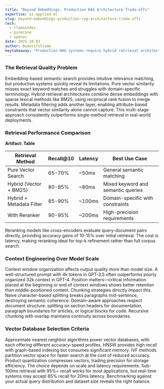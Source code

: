 ```yaml
---
title: "Beyond Embeddings: Production RAG Architecture Trade-offs"
expertise: ai-applied-ml
slug: beyond-embeddings-production-rag-architecture-trade-offs
tech:
  - llamaindex
  - pinecone
  - openai
date: 2025-10-03
author: BeautifulCode
keytakeaway: "Production RAG systems require hybrid retrieval architectures, domain-aware chunking, and reranking stages to achieve reliable accuracy beyond what embeddings alone provide."
---
```


### The Retrieval Quality Problem

Embedding-based semantic search provides intuitive relevance matching, but production systems quickly reveal its limitations. Pure vector similarity misses exact keyword matches and struggles with domain-specific terminology. Hybrid retrieval architectures combine dense embeddings with sparse lexical methods like BM25, using reciprocal rank fusion to merge results. Metadata filtering adds another layer, enabling attribute-based constraints that vector similarity alone cannot capture. This multi-stage approach consistently outperforms single-method retrieval in real-world deployments.

### Retrieval Performance Comparison

**Artifact: Table**

| Retrieval Method | Recall@10 | Latency | Best Use Case |
|------------------|-----------|---------|---------------|
| Pure Vector Search | 65-70% | ~50ms | General semantic matching |
| Hybrid (Vector + BM25) | 80-85% | ~80ms | Mixed keyword and semantic queries |
| Hybrid + Metadata Filter | 85-90% | ~100ms | Domain-specific with constraints |
| With Reranker | 90-95% | ~200ms | High-precision requirements |

Reranking models like cross-encoders evaluate query-document pairs directly, providing accuracy gains of 10-15% over initial retrieval. The cost is latency, making reranking ideal for top-k refinement rather than full corpus search.

### Context Engineering Over Model Scale

Context window organization affects output quality more than model size. A well-structured prompt with 4k tokens in GPT-3.5 often outperforms poorly organized 32k context in GPT-4. Position matters—critical information placed at the beginning or end of context windows shows better retention than middle-positioned content. Chunking strategies directly impact this. Naive character-based splitting breaks paragraphs mid-sentence, destroying semantic coherence. Domain-aware approaches respect document structure: splitting on section headers for documentation, paragraph boundaries for articles, or logical blocks for code. Recursive chunking with overlap maintains continuity across boundaries.

### Vector Database Selection Criteria

Approximate nearest neighbor algorithms power vector databases, with each offering different accuracy-speed profiles. HNSW provides high recall with graph-based indexing but consumes significant memory. IVF methods partition vector space for faster search at the cost of reduced accuracy. Product quantization compresses vectors, trading precision for storage efficiency. The choice depends on scale and latency requirements. Sub-100ms retrieval with 95%+ recall works for most applications, but real-time systems may accept 85% recall for 20ms latency. Benchmarking against your actual query distribution and dataset size reveals the right balance.